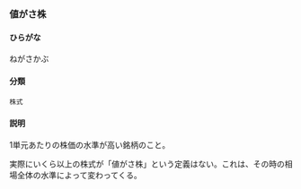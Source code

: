 <div style="display:none;">

## [あ行](securities-terms?id=あ行)
## [か行](securities-terms?id=か行)
## [さ行](securities-terms?id=さ行)
## [た行](securities-terms?id=た行)
## [な行](securities-terms?id=な行)

</div>

### 値がさ株

#### ひらがな

ねがさかぶ

#### 分類

`株式`

#### 説明

1単元あたりの株価の水準が高い銘柄のこと。
実際にいくら以上の株式が「値がさ株」という定義はない。これは、その時の相場全体の水準によって変わってくる。

<div style="display:none;">

## [は行](securities-terms?id=は行)
## [ま行](securities-terms?id=ま行)
## [や行](securities-terms?id=や行)
## [ら行](securities-terms?id=ら行)
## [わ行](securities-terms?id=わ行)
## [英数字・記号](securities-terms?id=英数字・記号)

</div>

